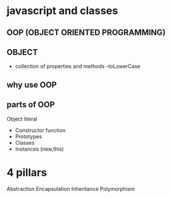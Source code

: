 # javascript and classes

## OOP (OBJECT ORIENTED PROGRAMMING)

## OBJECT
- collection of properties and methods
-toLowerCase

## why use OOP

## parts of OOP
Object literal

- Constructor function
- Prototypes
- Classes
- Instances (new,this)

# 4 pillars 
Abstraction
Encapsulation
Inheritance
Polymorphism
